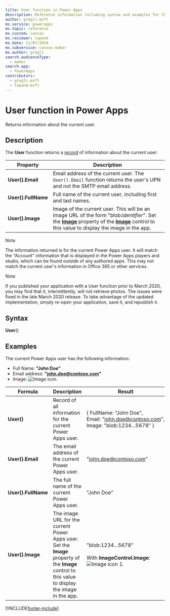 ```yaml
---
title: User function in Power Apps
description: Reference information including syntax and examples for the User function in Power Apps.
author: gregli-msft
ms.service: powerapps
ms.topic: reference
ms.custom: canvas
ms.reviewer: tapanm
ms.date: 11/07/2016
ms.subservice: canvas-maker
ms.author: gregli
search.audienceType: 
  - maker
search.app: 
  - PowerApps
contributors:
  - gregli-msft
  - tapanm-msft
---
```

# User function in Power Apps

Returns information about the current user.

## Description

The **User** function returns a [record](../working-with-tables.md#records) of information about the current user:

| Property | Description |
| --- | --- |
| **User().Email** |Email address of the current user. The `User().Email` function returns the user's UPN and not the SMTP email address.|
| **User().FullName** |Full name of the current user, including first and last names. |
| **User().Image** |Image of the current user. This will be an image URL of the form "blob:*identifier*". Set the **[Image](../controls/properties-visual.md)** property of the **[Image](../controls/control-image.md)** control to this value to display the image in the app. |

> [!NOTE]
> The information returned is for the current Power Apps user.  It will match the "Account" information that is displayed in the Power Apps players and studio, which can be found outside of any authored apps.  This may not match the current user's information in Office 365 or other services.

> [!NOTE]
> If you published your application with a User function prior to March 2020, you may find that it, intermittently, will not retrieve photos. The issues were fixed in the late March 2020 release.  To take advantage of the updated implementation, simply re-open your application, save it, and republish it.  

## Syntax
**User**()

## Examples
The current Power Apps user has the following information:

* Full Name: **"John Doe"**
* Email address: **"john.doe@contoso.com"**
* Image: ![Image icon.](media/function-user/john-doe-picture.png "Image icon") 

|       Formula       |                                                                    Description                                                                    |                                                 Result                                                  |
|---------------------|---------------------------------------------------------------------------------------------------------------------------------------------------|---------------------------------------------------------------------------------------------------------|
|     **User()**      |                                             Record of all information for the current Power Apps user.                                             |    { FullName:&nbsp;"John Doe", Email:&nbsp;"john.doe@contoso.com", Image:&nbsp;"blob:1234...5678" }    |
|  **User().Email**   |                                                 The email address of the current Power Apps user.                                                  |                                         "john.doe@contoso.com"                                          |
| **User().FullName** |                                                   The full name of the current Power Apps user.                                                    |                                               "John Doe"                                                |
|  **User().Image**   | The image URL for the current Power Apps user.  Set the **Image** property of the **Image** control to this value to display the image in the app. | "blob:1234...5678"<br><br>With **ImageControl.Image**:<br>![Image icon 1.](media/function-user/john-doe-picture.png "Image icon 1") |



[!INCLUDE[footer-include](../../../includes/footer-banner.md)]